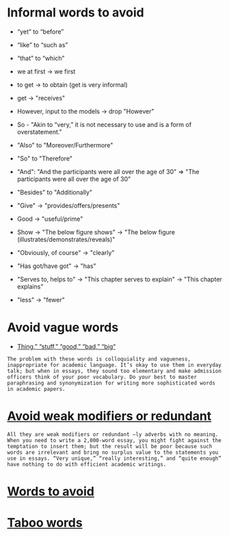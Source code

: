 # Informal words to avoid

* “yet”   to “before”
* “like”  to “such as”
* “that"  to “which”
* we at first -> we first

* to get -> to obtain (get is very informal)
* get    -> "receives"

* However, input to the models -> drop "However"
* So - "Akin to “very,” it is not necessary to use and is a form of overstatement."

* "Also" to "Moreover/Furthermore"
* "So"   to "Therefore"
* "And": "And the participants were all over the age of 30" => "The participants were all over the age of 30"
* "Besides" to "Additionally"

* "Give" -> "provides/offers/presents"
* Good   -> "useful/prime"

* Show -> "The below figure shows" -> "The below figure (illustrates/demonstrates/reveals)"

* "Obviously, of course" -> "clearly"

* "Has got/have got" -> "has"
* "Serves to, helps to" -> "This chapter serves to explain"	-> "This chapter explains"

* "less" -> "fewer"

# Avoid vague words
* [Thing,” “stuff,” “good,” “bad,” “big“](https://jlvcollegecounseling.com/2018/03/13/20-words-to-avoid-writing-in-your-essay/)

```
The problem with these words is colloquiality and vagueness, inappropriate for academic language. It’s okay to use them in everyday talk; but when in essays, they sound too elementary and make admission officers think of your poor vocabulary. Do your best to master paraphrasing and synonymization for writing more sophisticated words in academic papers.
```

# [Avoid weak modifiers or redundant](https://jlvcollegecounseling.com/2018/03/13/20-words-to-avoid-writing-in-your-essay/)

```
All they are weak modifiers or redundant –ly adverbs with no meaning. When you need to write a 2,000-word essay, you might fight against the temptation to insert them; but the result will be poor because such words are irrelevant and bring no surplus value to the statements you use in essays. “Very unique,” “really interesting,” and “quite enough” have nothing to do with efficient academic writings.
```

# [Words to avoid](https://vappingo.com/word-blog/words-you-should-never-use-in-an-essay/)


# [Taboo words](https://www.scribbr.com/academic-writing/taboo-words/) 
